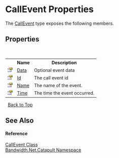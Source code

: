 ﻿# CallEvent Properties
 

The <a href ="T_Bandwidth_Net_Catapult_CallEvent.md">CallEvent</a> type exposes the following members.


## Properties
&nbsp;<table><tr><th></th><th>Name</th><th>Description</th></tr><tr><td>![Public property](media/pubproperty.gif "Public property")</td><td><a href ="P_Bandwidth_Net_Catapult_CallEvent_Data.md">Data</a></td><td>
Optional event data</td></tr><tr><td>![Public property](media/pubproperty.gif "Public property")</td><td><a href ="P_Bandwidth_Net_Catapult_CallEvent_Id.md">Id</a></td><td>
The call event id</td></tr><tr><td>![Public property](media/pubproperty.gif "Public property")</td><td><a href ="P_Bandwidth_Net_Catapult_CallEvent_Name.md">Name</a></td><td>
The name of the event.</td></tr><tr><td>![Public property](media/pubproperty.gif "Public property")</td><td><a href ="P_Bandwidth_Net_Catapult_CallEvent_Time.md">Time</a></td><td>
The time the event occurred.</td></tr></table>&nbsp;
<a href="#callevent-properties">Back to Top</a>

## See Also


#### Reference
<a href ="T_Bandwidth_Net_Catapult_CallEvent.md">CallEvent Class</a><br /><a href ="N_Bandwidth_Net_Catapult.md">Bandwidth.Net.Catapult Namespace</a><br />